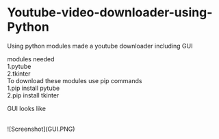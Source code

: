 # Youtube-video-downloader-using-Python

Using python modules made a youtube downloader including GUI 

modules needed
<br>
1.pytube
<br>
2.tkinter
<br>
To download these modules use pip commands
<br>
1.pip install pytube
<br>
2.pip install tkinter

GUI looks like<br>

<br>
![Screenshot](GUI.PNG)
